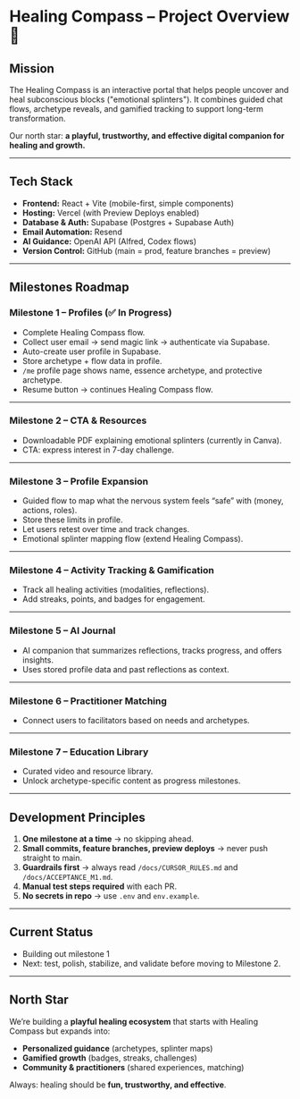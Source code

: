 # Healing Compass – Project Overview 🌿

## Mission
The Healing Compass is an interactive portal that helps people uncover and heal subconscious blocks ("emotional splinters").
It combines guided chat flows, archetype reveals, and gamified tracking to support long-term transformation.

Our north star: **a playful, trustworthy, and effective digital companion for healing and growth.**

---

## Tech Stack
- **Frontend:** React + Vite (mobile-first, simple components)
- **Hosting:** Vercel (with Preview Deploys enabled)
- **Database & Auth:** Supabase (Postgres + Supabase Auth)
- **Email Automation:** Resend
- **AI Guidance:** OpenAI API (Alfred, Codex flows)
- **Version Control:** GitHub (main = prod, feature branches = preview)

---

## Milestones Roadmap

### **Milestone 1 – Profiles (✅ In Progress)**
- Complete Healing Compass flow.
- Collect user email → send magic link → authenticate via Supabase.
- Auto-create user profile in Supabase.
- Store archetype + flow data in profile.
- `/me` profile page shows name, essence archetype, and protective archetype.
- Resume button → continues Healing Compass flow.

---

### **Milestone 2 – CTA & Resources**
- Downloadable PDF explaining emotional splinters (currently in Canva).
- CTA: express interest in 7-day challenge.

---

### **Milestone 3 – Profile Expansion**
- Guided flow to map what the nervous system feels “safe” with (money, actions, roles).
- Store these limits in profile.
- Let users retest over time and track changes.
- Emotional splinter mapping flow (extend Healing Compass).

---

### **Milestone 4 – Activity Tracking & Gamification**
- Track all healing activities (modalities, reflections).
- Add streaks, points, and badges for engagement.

---

### **Milestone 5 – AI Journal**
- AI companion that summarizes reflections, tracks progress, and offers insights.
- Uses stored profile data and past reflections as context.

---

### **Milestone 6 – Practitioner Matching**
- Connect users to facilitators based on needs and archetypes.

---

### **Milestone 7 – Education Library**
- Curated video and resource library.
- Unlock archetype-specific content as progress milestones.

---

## Development Principles
1. **One milestone at a time** → no skipping ahead.
2. **Small commits, feature branches, preview deploys** → never push straight to main.
3. **Guardrails first** → always read `/docs/CURSOR_RULES.md` and `/docs/ACCEPTANCE_M1.md`.
4. **Manual test steps required** with each PR.
5. **No secrets in repo** → use `.env` and `env.example`.

---

## Current Status
- Building out milestone 1
- Next: test, polish, stabilize, and validate before moving to Milestone 2.

---

## North Star
We’re building a **playful healing ecosystem** that starts with Healing Compass but expands into:
- **Personalized guidance** (archetypes, splinter maps)
- **Gamified growth** (badges, streaks, challenges)
- **Community & practitioners** (shared experiences, matching)

Always: healing should be **fun, trustworthy, and effective**.
